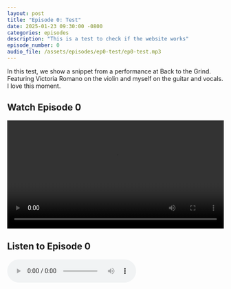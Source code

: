 ```yaml
---
layout: post
title: "Episode 0: Test"
date: 2025-01-23 09:30:00 -0800
categories: episodes
description: "This is a test to check if the website works"
episode_number: 0
audio_file: /assets/episodes/ep0-test/ep0-test.mp3
---
```


In this test, we show a snippet from a performance at Back to the Grind. Featuring Victoria Romano on the violin and myself on the guitar and vocals. I love this moment.

## Watch Episode 0

<video width="100%" controls>
    <source src="/assets/episodes/ep0-test/ep0-test.mov" type="video/mp4">
    Your browser does not support the video tag.
</video>

## Listen to Episode 0

<audio controls>
    <source src="/assets/episodes/ep0-test/ep0-test.mp3" type="audio/mpeg">
    Your browser does not support the audio element.
</audio>
